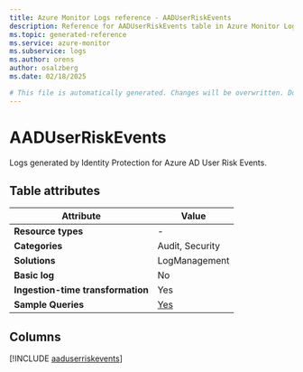 ```yaml
---
title: Azure Monitor Logs reference - AADUserRiskEvents
description: Reference for AADUserRiskEvents table in Azure Monitor Logs.
ms.topic: generated-reference
ms.service: azure-monitor
ms.subservice: logs
ms.author: orens
author: osalzberg
ms.date: 02/18/2025

# This file is automatically generated. Changes will be overwritten. Do not change this file directly.
---
```


# AADUserRiskEvents

Logs generated by Identity Protection for Azure AD User Risk Events.


## Table attributes

|Attribute|Value|
|---|---|
|**Resource types**|-|
|**Categories**|Audit, Security|
|**Solutions**| LogManagement|
|**Basic log**|No|
|**Ingestion-time transformation**|Yes|
|**Sample Queries**|[Yes](/azure/azure-monitor/reference/queries/aaduserriskevents)|



## Columns
  
[!INCLUDE [aaduserriskevents](~/reusable-content/ce-skilling/azure/includes/azure-monitor/reference/tables/aaduserriskevents-include.md)]
